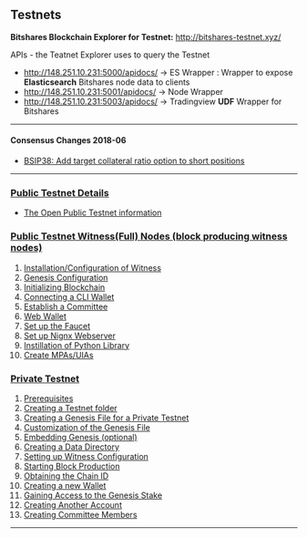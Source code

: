 ## Testnets

**Bitshares Blockchain Explorer for Testnet:** http://bitshares-testnet.xyz/ 

APIs - the Teatnet Explorer uses to query the Testnet
- http://148.251.10.231:5000/apidocs/ -> ES Wrapper : Wrapper to expose **Elasticsearch** Bitshares node data to clients
- http://148.251.10.231:5001/apidocs/ -> Node Wrapper
- http://148.251.10.231:5003/apidocs/ ->  Tradingview **UDF** Wrapper for Bitshares

***


#### Consensus Changes 2018-06
-  [BSIP38: Add target collateral ratio option to short positions](/core/testnets/consensus-changes-2018-06.md#bsip38-add-target-collateral-ratio-option-to-short-positions) 



***

### [Public Testnet Details](/core/testnets/public_testnet_details.md#the-open-public-testnet-information)

- [The Open Public Testnet information](/core/testnets/public_testnet_details.md#the-open-public-testnet-information)

### [Public Testnet Witness(Full) Nodes (block producing witness nodes) ](/core/testnets/public_testnet.md)
1. [Installation/Configuration of Witness](/core/testnets/public_testnet.md#1-installation_configuration-of-witness)
2. [Genesis Configuration](/core/testnets/public_testnet.md#2-genesis-configuration)
3. [Initializing Blockchain](/core/testnets/public_testnet.md#3-initializing-blockchain)
4. [Connecting a CLI Wallet](/core/testnets/public_testnet.md#4-connecting-a-cli-wallet)
5. [Establish a Committee](/core/testnets/public_testnet.md#5-establish-a-committee)
6. [Web Wallet](/core/testnets/public_testnet.md#6-web-wallet)
7. [Set up the Faucet](/core/testnets/public_testnet.md#7-set-up-the-faucet)
8. [Set up Nignx Webserver](/core/testnets/public_testnet.md#8-nignx-webserver)
9. [Instillation of Python Library](/core/testnets/public_testnet.md#9-instillation-of-python-library)
10. [Create MPAs/UIAs](/core/testnets/public_testnet.md#10-create-mpasuias)

### [Private Testnet](/core/testnets/private_testnet.md#how-to-setup-private-testnet)
1. [Prerequisites](#1-prerequisites)
2. [Creating a Testnet folder](/core/testnets/private_testnet.md#2-creating-a-testnet-folder)
3. [Creating a Genesis File for a Private Testnet](/core/testnets/private_testnet.md#3-creating-a-genesis-file-for-a-private-testnet)
4. [Customization of the Genesis File](/core/testnets/private_testnet.md#4-customization-of-the-genesis-file)
5. [Embedding Genesis (optional)](/core/testnets/private_testnet.md#5-embedding-genesis-optional)
6. [Creating a Data Directory](/core/testnets/private_testnet.md#6-creating-a-data-directory)
7. [Setting up Witness Configuration](/core/testnets/private_testnet.md#7-setting-up-witness-configuration)
8. [Starting Block Production](/core/testnets/private_testnet.md#8-starting-block-production)
9. [Obtaining the Chain ID](/core/testnets/private_testnet.md#9-obtaining-the-chain-id)
10. [Creating a new Wallet](/core/testnets/private_testnet.md#10-creating-a-new-wallet)
11. [Gaining Access to the Genesis Stake](/core/testnets/private_testnet.md#11-gaining-access-to-the-genesis-stake)
12. [Creating Another Account](/core/testnets/private_testnet.md#12-creating-another-account)
13. [Creating Committee Members](/core/testnets/private_testnet.md#13-creating-committee-members)


***
